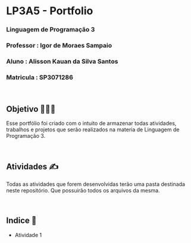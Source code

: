 # LP3A5 - Portfolio

<h3><strong>Linguagem de Programação 3</strong></h3>
<h3>Professor : Igor de Moraes Sampaio</h3>
<h3>Aluno : Alisson Kauan da Silva Santos</h3>
<h3>Matricula : SP3071286</h3>

<br>

## Objetivo 🧑🏾‍💻

Esse portfólio foi criado com o intuito de armazenar todas atividades, trabalhos e projetos que serão realizados na materia de Linguagem de Programação 3.

<br>

## Atividades ✍️

Todas as atividades que forem desenvolvidas terão uma pasta destinada neste repositório. Que possuirão todos os arquivos da mesma.

<br>

## Indice 🚩

<ul>
  <li><a>Atividade 1</a></li>
</ul>
